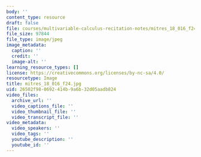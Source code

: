 ```yaml
---
body: ''
content_type: resource
draft: false
file: courses/multivariable-calculus-recitation-notes/mitres_18_016_f24.jpg
file_size: 97844
file_type: image/jpeg
image_metadata:
  caption: ''
  credit: ''
  image-alt: ''
learning_resource_types: []
license: https://creativecommons.org/licenses/by-nc-sa/4.0/
resourcetype: Image
title: mitres_18_016_f24.jpg
uid: 26502f98-0692-414b-9a6b-32d05aadb824
video_files:
  archive_url: ''
  video_captions_file: ''
  video_thumbnail_file: ''
  video_transcript_file: ''
video_metadata:
  video_speakers: ''
  video_tags: ''
  youtube_description: ''
  youtube_id: ''
---
```

